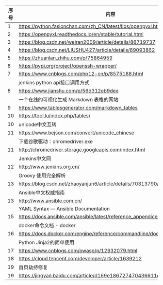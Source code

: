 | 序号 |                                     内容                                     |
| ---- | ---------------------------------------------------------------------------- |
| 1    | https://python.fasionchan.com/zh_CN/latest/libs/openpyxl.html                |
| 2    | https://openpyxl.readthedocs.io/en/stable/tutorial.html                      |
| 3    | https://blog.csdn.net/weiran2009/article/details/86719737                    |
| 4    | https://blog.csdn.net/LIUSHU427/article/details/89093862                     |
| 5    | https://zhuanlan.zhihu.com/p/75864959                                        |
| 6    | https://pypi.org/project/openssh-wrapper/                                    |
| 7    | https://www.cnblogs.com/php12-cn/p/8575188.html                              |
|      | jenkins python api接口调用方式                                                |
| 8    | https://www.jianshu.com/p/56d312eb9dee                                       |
|      | 一个在线的可视化生成 Markdown 表格的网站                                        |
| 9    | https://www.tablesgenerator.com/markdown_tables                              |
| 10   | https://tool.lu/index.php/tables/                                            |
| 10   | unicode中文互转                                                               |
| 11   | https://www.bejson.com/convert/unicode_chinese                               |
|      | 下载谷歌驱动：chromedriver.exe                                                 |
| 11   | http://chromedriver.storage.googleapis.com/index.html                        |
|      | Jenkins中文网                                                                 |
| 12   | http://www.jenkins.org.cn/                                                   |
|      | Groovy 使用完全解析                                                           |
| 13   | https://blog.csdn.net/zhaoyanjun6/article/details/70313790/                  |
|      | Ansible中文权威指南                                                           |
| 13   | http://www.ansible.com.cn/                                                   |
|      | YAML Syntax — Ansible Documentation                                          |
| 15   | https://docs.ansible.com/ansible/latest/reference_appendices/YAMLSyntax.html |
|      | docker命令文档 - docker                                                       |
| 16   | https://docs.docker.com/engine/reference/commandline/docker/                 |
|      | Python Jinja2的简单使用                                                       |
| 17   | https://www.cnblogs.com/owasp/p/12932079.html                                |
| 18   | https://cloud.tencent.com/developer/article/1639212                          |
| 19   | 首页劫持修复                                                                  |
| 19   | https://jingyan.baidu.com/article/d169e186727470436611d883.html              |